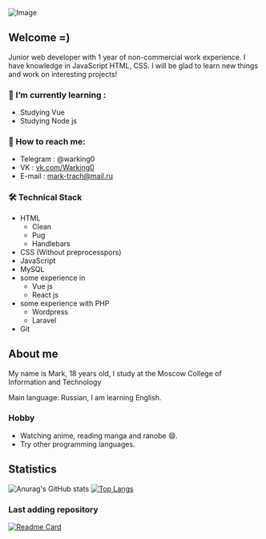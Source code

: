 <img src = "https://sun9-26.userapi.com/impg/jQaCxOQ72KZl5M49gT0bp5iE_GrJHkDBjELpkw/PGUbyCY5ooI.jpg?size=1280x720&quality=96&sign=2ba785fb8c04dec25b10970829352e74&type=album" alt = "Image">


## Welcome =)
Junior web developer with 1 year of non-commercial work experience. I have knowledge in JavaScript HTML, CSS. I will be glad to learn new things and work on interesting projects!


### :book: I’m currently learning : 
* Studying Vue
* Studying Node js

### :mag_right: How to reach me:
* Telegram : @warking0 
* VK : <a href = "https://vk.com/">vk.com/Warking0</a>  
* E-mail : mark-trach@mail.ru


### 🛠 Technical Stack
*   HTML
    * Clean
    * Pug
    * Handlebars
*   CSS (Without preprocesspors)
*   JavaScript
*   MySQL
*   some experience in
    * Vue js
    * React js
*   some experience with PHP
    * Wordpress
    * Laravel
*   Git



## About me
My name is Mark, 18 years old, I study at the Moscow College of Information and Technology

Main language: Russian, I am learning English.

### Hobby
* Watching anime, reading manga and ranobe 😄. 
* Try other programming languages.

## Statistics
![Anurag's GitHub stats](https://github-readme-stats.vercel.app/api?username=WarkingMark&show_icons=true&theme=radical&border_color=red)
[![Top Langs](https://github-readme-stats.vercel.app/api/top-langs/?username=WarkingMark&layout=compact)](https://github.com/anuraghazra/github-readme-stats)
### Last adding repository 
[![Readme Card](https://github-readme-stats.vercel.app/api/pin/?username=WarkingMark&repo=very_simple_drawing_app)](https://github.com/anuraghazra/github-readme-stats)

<!--
**WarkingMark/WarkingMark** is a ✨ _special_ ✨ repository because its `README.md` (this file) appears on your GitHub profile.

Here are some ideas to get you started:

- 🔭 I’m currently working on ... something
- 🌱 I’m currently learning ...
- 👯 I’m looking to collaborate on ...
- 🤔 I’m looking for help with ...
- 💬 Ask me about ...
- 📫 How to reach me: ...
- 😄 Pronouns: ...
- ⚡ Fun fact: ...
-->
